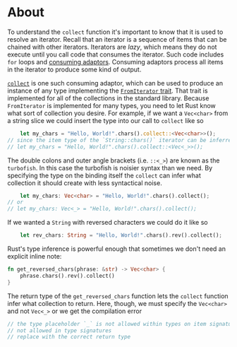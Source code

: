 # About

To understand the `collect` function it's important to know that it is used to resolve an iterator. Recall that an iterator is a sequence of items
that can be chained with other iterators. Iterators are _lazy_, which means they do not execute until you call code that consumes the iterator.
Such code includes `for` loops and [consuming adaptors][consuming adaptor]. Consuming adaptors process all items in the iterator to produce some
kind of output.

[`collect`][collect] is one such consuming adaptor, which can be used to produce an instance of any type implementing the
[`FromIterator` trait][from iterator]. That trait is implemented for all of the collections in the standard library. Because `FromIterator` is
implemented for many types, you need to let Rust know what sort of collection you desire.  For example, if we want a `Vec<char>` from a string
slice we could insert the type into our call to `collect` like so

```rust
    let my_chars = "Hello, World!".chars().collect::<Vec<char>>();
// since the item type of the `String::chars()` iterator can be inferred to be `char`, we can omit that information
// let my_chars = "Hello, World!".chars().collect::<Vec<_>>();
```

The double colons and outer angle brackets (i.e. `::<_>`) are known as the `turbofish`. In this case the turbofish is noisier syntax than we need.
By specifying the type on the binding itself the `collect` can infer what collection it should create with less syntactical noise.

```rust
    let my_chars: Vec<char> = "Hello, World!".chars().collect();
// or
// let my_chars: Vec<_> = "Hello, World!".chars().collect();
```

If we wanted a `String` with reversed characters we could do it like so

```rust
    let rev_chars: String = "Hello, World!".chars().rev().collect();
```

Rust's type inference is powerful enough that sometimes we don't need an explicit inline note:

```rust
fn get_reversed_chars(phrase: &str) -> Vec<char> {
    phrase.chars().rev().collect()
}
```

The return type of the `get_reversed_chars` function lets the `collect` function infer what collection to return. Here, though, we must specify the
`Vec<char>` and not `Vec<_>` or we get the compilation error

```rust
// the type placeholder `_` is not allowed within types on item signatures
// not allowed in type signatures
// replace with the correct return type
```

[from iterator]: https://doc.rust-lang.org/std/iter/trait.FromIterator.html
[consuming adaptor]: https://doc.rust-lang.org/book/ch13-02-iterators.html?highlight=lazy#methods-that-consume-the-iterator
[collect]: https://doc.rust-lang.org/std/iter/trait.Iterator.html#method.collect

